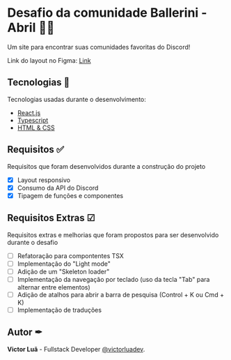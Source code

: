 # Desafio da comunidade Ballerini - Abril 👨‍💻
Um site para encontrar suas comunidades favoritas do Discord!

Link do layout no Figma: [Link](https://www.figma.com/community/file/1225204988453832602)

## Tecnologias 🚀
Tecnologias usadas durante o desenvolvimento:
- [React.js](https://react.dev/)
- [Typescript](https://www.typescriptlang.org/)
- [HTML & CSS](https://developer.mozilla.org/pt-BR/docs/Web/HTML)

## Requisitos ✅
Requisitos que foram desenvolvidos durante a construção do projeto

- [x] Layout responsivo
- [x] Consumo da API do Discord
- [x] Tipagem de funções e componentes

## Requisitos Extras ☑
Requisitos extras e melhorias que foram propostos para ser desenvolvido durante o desafio

- [ ] Refatoração para compontentes TSX
- [ ] Implementação do "Light mode"
- [ ] Adição de um "Skeleton loader"
- [ ] Implementação da navegação por teclado (uso da tecla "Tab" para alternar entre elementos)
- [ ] Adição de atalhos para abrir a barra de pesquisa (Control + K ou Cmd + K)
- [ ] Implementação de traduções

## Autor ✒

**Victor Luã** - Fullstack Developer [@victorluadev](https://www.linkedin.com/in/victor-lua/).
